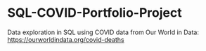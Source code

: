 # SQL-COVID-Portfolio-Project
Data exploration in SQL using COVID data from Our World in Data: https://ourworldindata.org/covid-deaths
